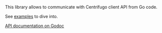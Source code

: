 This library allows to communicate with Centrifugo client API from Go code.

See [examples](https://github.com/centrifugal/centrifuge-go/tree/master/examples) to dive into.

[API documentation on Godoc](https://godoc.org/github.com/centrifugal/centrifuge-go)
